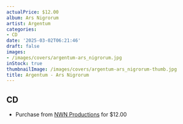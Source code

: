 ```yaml
---
actualPrice: $12.00
album: Ars Nigrorum
artist: Argentum
categories:
- CD
date: '2025-03-02T06:21:46'
draft: false
images:
- /images/covers/argentum-ars_nigrorum.jpg
inStock: true
thumbnailImage: /images/covers/argentum-ars_nigrorum-thumb.jpg
title: Argentum - Ars Nigrorum
---
```


## CD
* Purchase from [NWN Productions](http://shop.nwnprod.com/index.php?route=product/product&path=93&product_id=52172&sort=pd.name&order=ASC) for $12.00
